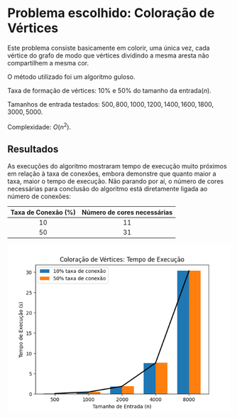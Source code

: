 # Problema escolhido: Coloração de Vértices

Este problema consiste basicamente em colorir, uma única vez, cada vértice do grafo de modo que vértices dividindo a mesma aresta não compartilhem a mesma cor.

O método utilizado foi um algoritmo guloso.

Taxa de formação de vértices: $10\%$ e $50\%$ do tamanho da entrada($n$).

Tamanhos de entrada testados: $500, 800, 1000, 1200, 1400, 1600, 1800, 3000, 5000$.

Complexidade: $O(n^2)$.

## Resultados

As execuções do algoritmo mostraram tempo de execução muito próximos em relação à taxa de conexões, embora demonstre que quanto maior a taxa, maior o tempo de execução. Não parando por aí, o número de cores necessárias para conclusão do algoritmo está diretamente ligada ao número de conexões:

| Taxa de Conexão (%) | Número de cores necessárias|
|:--:|:--:|
| 10 | 11 |
| 50 | 31 |

![complexidade com o tamanho de entrada](complexidades.png)
